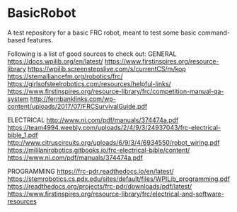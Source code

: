# BasicRobot
A test repository for a basic FRC robot, meant to test some basic command-based features. 

Following is a list of good sources to check out:
GENERAL
https://docs.wpilib.org/en/latest/
https://www.firstinspires.org/resource-library
https://wpilib.screenstepslive.com/s/currentCS/m/kop
https://stemalliancefm.org/robotics/frc/
https://girlsofsteelrobotics.com/resources/helpful-links/
https://www.firstinspires.org/resource-library/frc/competition-manual-qa-system
http://fernbanklinks.com/wp-content/uploads/2017/07/FRCSurvivalGuide.pdf

ELECTRICAL
http://www.ni.com/pdf/manuals/374474a.pdf
https://team4994.weebly.com/uploads/2/4/9/3/24937043/frc-electrical-bible_1.pdf
http://www.citruscircuits.org/uploads/6/9/3/4/6934550/robot_wiring.pdf
https://mililanirobotics.gitbooks.io/frc-electrical-bible/content/
https://www.ni.com/pdf/manuals/374474a.pdf

PROGRAMMING 
https://frc-pdr.readthedocs.io/en/latest/
https://stemrobotics.cs.pdx.edu/sites/default/files/WPILib_programming.pdf
https://readthedocs.org/projects/frc-pdr/downloads/pdf/latest/
https://www.firstinspires.org/resource-library/frc/electrical-and-software-resources

